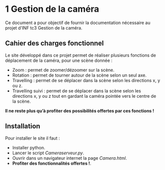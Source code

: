 # 1 Gestion de la caméra

Ce document a pour objectif de fournir la documentation nécessaire au projet d'INF tc3 Gestion de la caméra.


## Cahier des charges fonctionnel

Le site développé dans ce projet permet de réaliser plusieurs fonctions de déplacement de la caméra, pour une scène donnée :
- Zoom : permet de zoomer/dézoomer sur la scène.
- Rotation : permet de tourner autour de la scène selon un seul axe.
- Travelling : permet de se déplacer dans la scène selon les directions x, y ou z.
- Travelling suivi : permet de se déplacer dans la scène selon les directions x, y ou z tout en gardant la caméra pointée vers le centre de la scène.


**Il ne reste plus qu’à profiter des possibilités offertes par ces fonctions !**


## Installation

Pour installer le site il faut :
- Installer python.
- Lancer le script _Cameraserveur.py_.
- Ouvrir dans un navigateur internet la page _Camera.html_.
- **Profiter des fonctionnalités offertes !**.
